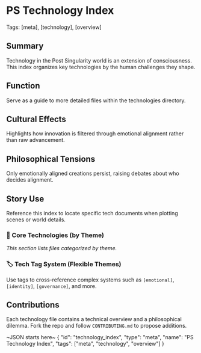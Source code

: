 # PS Technology Index
Tags: [meta], [technology], [overview]

## Summary
Technology in the Post Singularity world is an extension of consciousness. This index organizes key technologies by the human challenges they shape.

## Function
Serve as a guide to more detailed files within the technologies directory.

## Cultural Effects
Highlights how innovation is filtered through emotional alignment rather than raw advancement.

## Philosophical Tensions
Only emotionally aligned creations persist, raising debates about who decides alignment.

## Story Use
Reference this index to locate specific tech documents when plotting scenes or world details.

### 🔧 Core Technologies (by Theme)

*This section lists files categorized by theme.*

### 🏷 Tech Tag System (Flexible Themes)

Use tags to cross-reference complex systems such as `[emotional]`, `[identity]`, `[governance]`, and more.

## Contributions
Each technology file contains a technical overview and a philosophical dilemma. Fork the repo and follow `CONTRIBUTING.md` to propose additions.

~JSON starts here~
{
  "id": "technology_index",
  "type": "meta",
  "name": "PS Technology Index",
  "tags": ["meta", "technology", "overview"]
}
